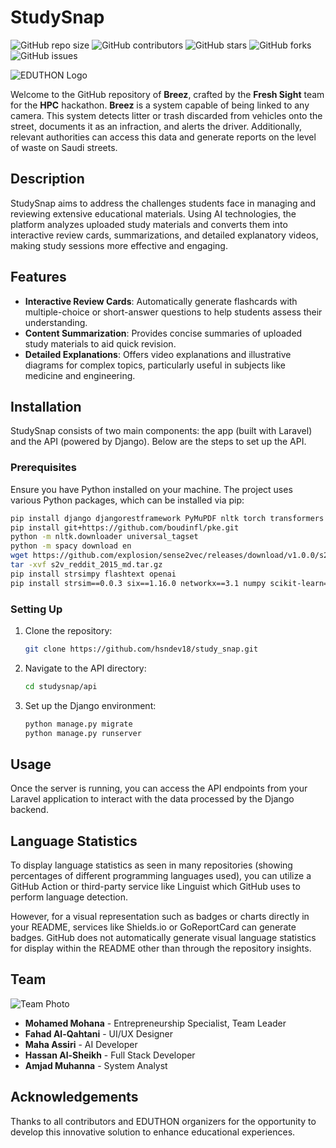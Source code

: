 
# StudySnap

![GitHub repo size](https://img.shields.io/github/repo-size/alaserimaha/breeze)
![GitHub contributors](https://img.shields.io/github/contributors/alaserimaha/breeze)
![GitHub stars](https://img.shields.io/github/stars/alaserimaha/breeze?style=social)
![GitHub forks](https://img.shields.io/github/forks/alaserimaha/breeze?style=social)
![GitHub issues](https://img.shields.io/github/issues/alaserimaha/breeze)

![EDUTHON Logo](https://sprint.kku.edu.sa/storage/hackathons/lm9Ad4Q36dVMcyLdRJlDqPS43eUgmY81BUjiMJq5.jpg)

Welcome to the GitHub repository of **Breez**, crafted by the **Fresh Sight** team for the **HPC** hackathon. **Breez** is a system capable of being linked to any camera. This system detects litter or trash discarded from vehicles onto the street, documents it as an infraction, and alerts the driver. Additionally, relevant authorities can access this data and generate reports on the level of waste on Saudi streets.


## Description

StudySnap aims to address the challenges students face in managing and reviewing extensive educational materials. Using AI technologies, the platform analyzes uploaded study materials and converts them into interactive review cards, summarizations, and detailed explanatory videos, making study sessions more effective and engaging.

## Features

- **Interactive Review Cards**: Automatically generate flashcards with multiple-choice or short-answer questions to help students assess their understanding.
- **Content Summarization**: Provides concise summaries of uploaded study materials to aid quick revision.
- **Detailed Explanations**: Offers video explanations and illustrative diagrams for complex topics, particularly useful in subjects like medicine and engineering.

## Installation

StudySnap consists of two main components: the app (built with Laravel) and the API (powered by Django). Below are the steps to set up the API.

### Prerequisites

Ensure you have Python installed on your machine. The project uses various Python packages, which can be installed via pip:

```bash
pip install django djangorestframework PyMuPDF nltk torch transformers scipy Pillow sentencepiece python-dotenv easyocr boto3 PyPDF2
pip install git+https://github.com/boudinfl/pke.git
python -m nltk.downloader universal_tagset
python -m spacy download en
wget https://github.com/explosion/sense2vec/releases/download/v1.0.0/s2v_reddit_2015_md.tar.gz
tar -xvf s2v_reddit_2015_md.tar.gz
pip install strsimpy flashtext openai
pip install strsim==0.0.3 six==1.16.0 networkx==3.1 numpy scikit-learn==1.2.2 unidecode==1.3 future==0.18.3 joblib==1.2.0 pytz==2022.7.1 python-dateutil==2.8.2 pandas
```

### Setting Up

1. Clone the repository:
    ```bash
    git clone https://github.com/hsndev18/study_snap.git
    ```
2. Navigate to the API directory:
    ```bash
    cd studysnap/api
    ```
3. Set up the Django environment:
    ```bash
    python manage.py migrate
    python manage.py runserver
    ```

## Usage

Once the server is running, you can access the API endpoints from your Laravel application to interact with the data processed by the Django backend.

## Language Statistics

To display language statistics as seen in many repositories (showing percentages of different programming languages used), you can utilize a GitHub Action or third-party service like Linguist which GitHub uses to perform language detection.

However, for a visual representation such as badges or charts directly in your README, services like Shields.io or GoReportCard can generate badges. GitHub does not automatically generate visual language statistics for display within the README other than through the repository insights.


## Team

![Team Photo](https://i.ibb.co/7vLZHzX/PHOTO-2024-06-23-18-31-04.jpg)

- **Mohamed Mohana** - Entrepreneurship Specialist, Team Leader
- **Fahad Al-Qahtani** - UI/UX Designer
- **Maha Assiri** - AI Developer
- **Hassan Al-Sheikh** - Full Stack Developer
- **Amjad Muhanna** - System Analyst

## Acknowledgements

Thanks to all contributors and EDUTHON organizers for the opportunity to develop this innovative solution to enhance educational experiences.
